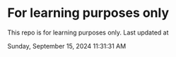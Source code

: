 # For learning purposes only
This repo is for learning purposes only.
Last updated at

Sunday, September 15, 2024 11:31:31 AM

